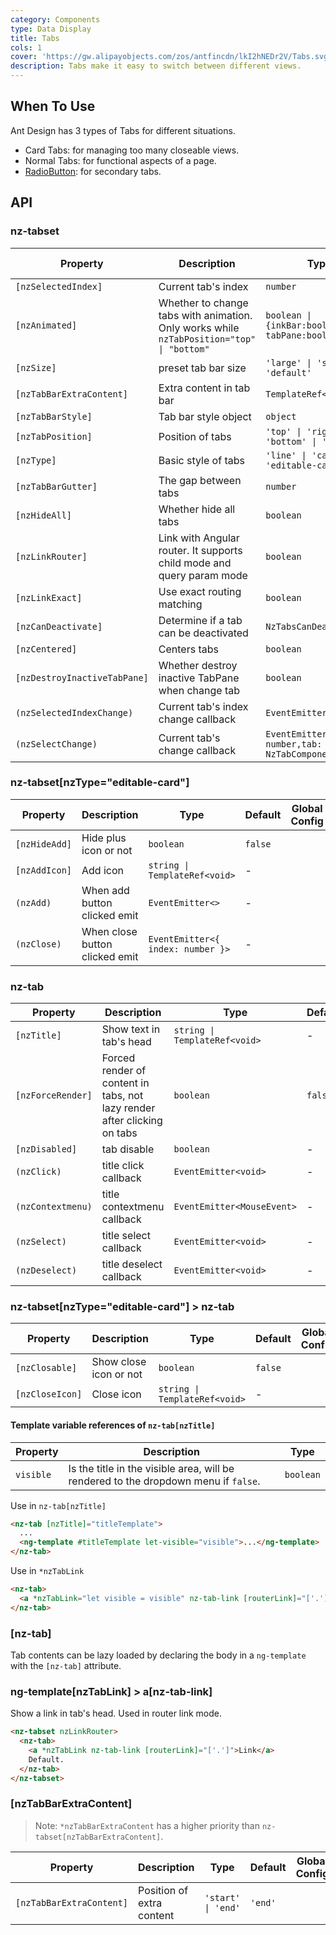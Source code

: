 ```yaml
---
category: Components
type: Data Display
title: Tabs
cols: 1
cover: 'https://gw.alipayobjects.com/zos/antfincdn/lkI2hNEDr2V/Tabs.svg'
description: Tabs make it easy to switch between different views.
---
```



## When To Use

Ant Design has 3 types of Tabs for different situations.

- Card Tabs: for managing too many closeable views.
- Normal Tabs: for functional aspects of a page.
- [RadioButton](/components/radio/en/#components-radio-demo-radiobutton): for secondary tabs.


## API

### nz-tabset

| Property                     | Description                                                                               | Type                                                | Default                            | Global Config |
| ---------------------------- | ----------------------------------------------------------------------------------------- | --------------------------------------------------- | ---------------------------------- | ------------- |
| `[nzSelectedIndex]`          | Current tab's index                                                                       | `number`                                            | -                                  |
| `[nzAnimated]`               | Whether to change tabs with animation. Only works while `nzTabPosition="top" \| "bottom"` | `boolean \| {inkBar:boolean, tabPane:boolean}`      | `true`, `false` when `type="card"` | ✅             |
| `[nzSize]`                   | preset tab bar size                                                                       | `'large' \| 'small' \| 'default'`                   | `'default'`                        | ✅             |
| `[nzTabBarExtraContent]`     | Extra content in tab bar                                                                  | `TemplateRef<void>`                                 | -                                  |
| `[nzTabBarStyle]`            | Tab bar style object                                                                      | `object`                                            | -                                  |
| `[nzTabPosition]`            | Position of tabs                                                                          | `'top' \| 'right' \| 'bottom' \| 'left'`            | `'top'`                            |               |
| `[nzType]`                   | Basic style of tabs                                                                       | `'line' \| 'card' \| 'editable-card'`               | `'line'`                           | ✅             |
| `[nzTabBarGutter]`           | The gap between tabs                                                                      | `number`                                            | -                                  | ✅             |
| `[nzHideAll]`                | Whether hide all tabs                                                                     | `boolean`                                           | `false`                            |
| `[nzLinkRouter]`             | Link with Angular router. It supports child mode and query param mode                     | `boolean`                                           | `false`                            |               |
| `[nzLinkExact]`              | Use exact routing matching                                                                | `boolean`                                           | `true`                             |
| `[nzCanDeactivate]`          | Determine if a tab can be deactivated                                                     | `NzTabsCanDeactivateFn`                             | -                                  |
| `[nzCentered]`               | Centers tabs                                                                              | `boolean`                                           | `false`                            |
| `[nzDestroyInactiveTabPane]` | Whether destroy inactive TabPane when change tab                                          | `boolean`                                           | `false`                            |
| `(nzSelectedIndexChange)`    | Current tab's index change callback                                                       | `EventEmitter<number>`                              | -                                  |
| `(nzSelectChange)`           | Current tab's change callback                                                             | `EventEmitter<{index: number,tab: NzTabComponent}>` | -                                  |

### nz-tabset[nzType="editable-card"]

| Property      | Description                    | Type                              | Default | Global Config |
| ------------- | ------------------------------ | --------------------------------- | ------- | ------------- |
| `[nzHideAdd]` | Hide plus icon or not          | `boolean`                         | `false` |
| `[nzAddIcon]` | Add icon                       | `string \| TemplateRef<void>`     | -       |
| `(nzAdd)`     | When add button clicked emit   | `EventEmitter<>`                  | -       |
| `(nzClose)`   | When close button clicked emit | `EventEmitter<{ index: number }>` | -       |

### nz-tab

| Property          | Description                                                              | Type                          | Default |
| ----------------- | ------------------------------------------------------------------------ | ----------------------------- | ------- |
| `[nzTitle]`       | Show text in tab's head                                                  | `string \| TemplateRef<void>` | -       |
| `[nzForceRender]` | Forced render of content in tabs, not lazy render after clicking on tabs | `boolean`                     | `false` |
| `[nzDisabled]`    | tab disable                                                              | `boolean`                     | -       |
| `(nzClick)`       | title click callback                                                     | `EventEmitter<void>`          | -       |
| `(nzContextmenu)` | title contextmenu callback                                               | `EventEmitter<MouseEvent>`    | -       |
| `(nzSelect)`      | title select callback                                                    | `EventEmitter<void>`          | -       |
| `(nzDeselect)`    | title deselect callback                                                  | `EventEmitter<void>`          | -       |

### nz-tabset[nzType="editable-card"] > nz-tab

| Property        | Description            | Type                          | Default | Global Config |
| --------------- | ---------------------- | ----------------------------- | ------- | ------------- |
| `[nzClosable]`  | Show close icon or not | `boolean`                     | `false` |
| `[nzCloseIcon]` | Close icon             | `string \| TemplateRef<void>` | -       |

#### Template variable references of `nz-tab[nzTitle]`

| Property  | Description                                                                         | Type      |
| --------- | ----------------------------------------------------------------------------------- | --------- |
| `visible` | Is the title in the visible area, will be rendered to the dropdown menu if `false`. | `boolean` |

Use in `nz-tab[nzTitle]`

```html
<nz-tab [nzTitle]="titleTemplate">
  ...
  <ng-template #titleTemplate let-visible="visible">...</ng-template>
</nz-tab>
```

Use in `*nzTabLink`

```html
<nz-tab>
  <a *nzTabLink="let visible = visible" nz-tab-link [routerLink]="['.']">...</a>
</nz-tab>
```

### [nz-tab]

Tab contents can be lazy loaded by declaring the body in a `ng-template` with the `[nz-tab]` attribute.

### ng-template[nzTabLink] > a[nz-tab-link]

Show a link in tab's head. Used in router link mode.

```html
<nz-tabset nzLinkRouter>
  <nz-tab>
    <a *nzTabLink nz-tab-link [routerLink]="['.']">Link</a>
    Default.
  </nz-tab>
</nz-tabset>
```

### [nzTabBarExtraContent]

> Note: `*nzTabBarExtraContent` has a higher priority than `nz-tabset[nzTabBarExtraContent]`.

| Property                 | Description               | Type               | Default | Global Config |
| ------------------------ | ------------------------- | ------------------ | ------- | ------------- |
| `[nzTabBarExtraContent]` | Position of extra content | `'start' \| 'end'` | `'end'` |
